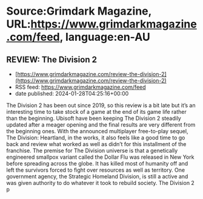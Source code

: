 # Source:Grimdark Magazine, URL:https://www.grimdarkmagazine.com/feed, language:en-AU

## REVIEW: The Division 2
 - [https://www.grimdarkmagazine.com/review-the-division-2](https://www.grimdarkmagazine.com/review-the-division-2)
 - RSS feed: https://www.grimdarkmagazine.com/feed
 - date published: 2024-01-28T04:25:16+00:00

<p>The Division 2 has been out since 2019, so this review is a bit late but it&#8217;s an interesting time to take stock of a game at the end of its game life rather than the beginning. Ubisoft have been keeping The Division 2 steadily updated after a meager opening and the final results are very different from the beginning ones. With the announced multiplayer free-to-play sequel, The Division: Heartland, in the works, it also feels like a good time to go back and review what worked as well as didn&#8217;t for this installment of the franchise. The premise for The Division universe is that a genetically engineered smallpox variant called the Dollar Flu was released in New York before spreading across the globe. It has killed most of humanity off and left the survivors forced to fight over resources as well as territory. One government agency, the Strategic Homeland Division, is still a active and was given authority to do whatever it took to rebuild society. The Division 2 p

